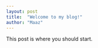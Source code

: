 ```yaml
---
layout: post
title:  "Welcome to my blog!"
author: "Maaz"
---
```


This post is where you should start.

[site]: https://maaz.io
[blog]:   https://blog.maaz.io
